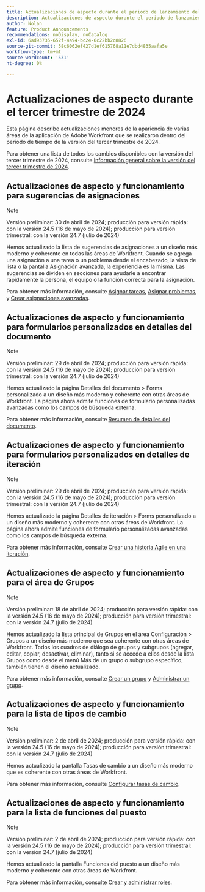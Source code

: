 ```yaml
---
title: Actualizaciones de aspecto durante el periodo de lanzamiento del tercer trimestre de 2024
description: Actualizaciones de aspecto durante el periodo de lanzamiento del tercer trimestre de 2024
author: Nolan
feature: Product Announcements
recommendations: noDisplay, noCatalog
exl-id: 6ad93735-652f-4a94-bc24-6c22bb2c8826
source-git-commit: 58c6062ef427d1ef615768a11e7dbd4835aafa5e
workflow-type: tm+mt
source-wordcount: '531'
ht-degree: 0%

---
```


# Actualizaciones de aspecto durante el tercer trimestre de 2024

Esta página describe actualizaciones menores de la apariencia de varias áreas de la aplicación de Adobe Workfront que se realizaron dentro del periodo de tiempo de la versión del tercer trimestre de 2024.

Para obtener una lista de todos los cambios disponibles con la versión del tercer trimestre de 2024, consulte [Información general sobre la versión del tercer trimestre de 2024](/help/quicksilver/product-announcements/product-releases/24-q3-release-activity/24-q3-release-overview.md).



## Actualizaciones de aspecto y funcionamiento para sugerencias de asignaciones

>[!NOTE]
>
>Versión preliminar: 30 de abril de 2024; producción para versión rápida: con la versión 24.5 (16 de mayo de 2024); producción para versión trimestral: con la versión 24.7 (julio de 2024)

Hemos actualizado la lista de sugerencias de asignaciones a un diseño más moderno y coherente en todas las áreas de Workfront. Cuando se agrega una asignación a una tarea o un problema desde el encabezado, la vista de lista o la pantalla Asignación avanzada, la experiencia es la misma. Las sugerencias se dividen en secciones para ayudarle a encontrar rápidamente la persona, el equipo o la función correcta para la asignación.

Para obtener más información, consulte [Asignar tareas](/help/quicksilver/manage-work/tasks/assign-tasks/assign-tasks.md), [Asignar problemas](/help/quicksilver/manage-work/issues/manage-issues/assign-issues.md), y [Crear asignaciones avanzadas](/help/quicksilver/manage-work/tasks/assign-tasks/create-advanced-assignments.md).

## Actualizaciones de aspecto y funcionamiento para formularios personalizados en detalles del documento

>[!NOTE]
>
>Versión preliminar: 29 de abril de 2024; producción para versión rápida: con la versión 24.5 (16 de mayo de 2024); producción para versión trimestral: con la versión 24.7 (julio de 2024)

Hemos actualizado la página Detalles del documento > Forms personalizado a un diseño más moderno y coherente con otras áreas de Workfront. La página ahora admite funciones de formulario personalizadas avanzadas como los campos de búsqueda externa.

Para obtener más información, consulte [Resumen de detalles del documento](/help/quicksilver/documents/managing-documents/document-details-overview.md).

## Actualizaciones de aspecto y funcionamiento para formularios personalizados en detalles de iteración

>[!NOTE]
>
>Versión preliminar: 29 de abril de 2024; producción para versión rápida: con la versión 24.5 (16 de mayo de 2024); producción para versión trimestral: con la versión 24.7 (julio de 2024)

Hemos actualizado la página Detalles de iteración > Forms personalizado a un diseño más moderno y coherente con otras áreas de Workfront. La página ahora admite funciones de formulario personalizadas avanzadas como los campos de búsqueda externa.

Para obtener más información, consulte [Crear una historia Agile en una iteración](/help/quicksilver/agile/use-scrum-in-an-agile-team/iterations/create-agile-story-in-iteration.md).

## Actualizaciones de aspecto y funcionamiento para el área de Grupos

>[!NOTE]
>
>Versión preliminar: 18 de abril de 2024; producción para versión rápida: con la versión 24.5 (16 de mayo de 2024); producción para versión trimestral: con la versión 24.7 (julio de 2024)

Hemos actualizado la lista principal de Grupos en el área Configuración > Grupos a un diseño más moderno que sea coherente con otras áreas de Workfront. Todos los cuadros de diálogo de grupos y subgrupos (agregar, editar, copiar, desactivar, eliminar), tanto si se accede a ellos desde la lista Grupos como desde el menú Más de un grupo o subgrupo específico, también tienen el diseño actualizado.

Para obtener más información, consulte [Crear un grupo](/help/quicksilver/administration-and-setup/manage-groups/create-and-manage-groups/create-a-group.md) y [Administrar un grupo](/help/quicksilver/administration-and-setup/manage-groups/create-and-manage-groups/manage-a-group.md).

## Actualizaciones de aspecto y funcionamiento para la lista de tipos de cambio

>[!NOTE]
>
>Versión preliminar: 2 de abril de 2024; producción para versión rápida: con la versión 24.5 (16 de mayo de 2024); producción para versión trimestral: con la versión 24.7 (julio de 2024)

Hemos actualizado la pantalla Tasas de cambio a un diseño más moderno que es coherente con otras áreas de Workfront.

Para obtener más información, consulte [Configurar tasas de cambio](/help/quicksilver/administration-and-setup/manage-workfront/exchange-rates/set-up-exchange-rates.md).

## Actualizaciones de aspecto y funcionamiento para la lista de funciones del puesto

>[!NOTE]
>
>Versión preliminar: 2 de abril de 2024; producción para versión rápida: con la versión 24.5 (16 de mayo de 2024); producción para versión trimestral: con la versión 24.7 (julio de 2024)

Hemos actualizado la pantalla Funciones del puesto a un diseño más moderno y coherente con otras áreas de Workfront.

Para obtener más información, consulte [Crear y administrar roles](/help/quicksilver/administration-and-setup/set-up-workfront/organizational-setup/create-manage-job-roles.md).
